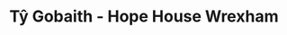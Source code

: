 ---
title: "Tŷ Gobaith - Hope House Wrexham"
url: /wrexham/ty-gobaith-hope-house-wrexham/
shop: charity
---